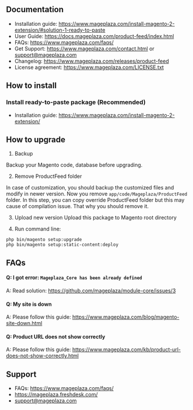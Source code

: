 ## Documentation

- Installation guide: https://www.mageplaza.com/install-magento-2-extension/#solution-1-ready-to-paste
- User Guide: https://docs.mageplaza.com/product-feed/index.html
- FAQs: https://www.mageplaza.com/faqs/
- Get Support: https://www.mageplaza.com/contact.html or support@mageplaza.com
- Changelog: https://www.mageplaza.com/releases/product-feed
- License agreement: https://www.mageplaza.com/LICENSE.txt

## How to install

### Install ready-to-paste package (Recommended)

- Installation guide: https://www.mageplaza.com/install-magento-2-extension/

## How to upgrade

1. Backup

Backup your Magento code, database before upgrading.

2. Remove ProductFeed folder 

In case of customization, you should backup the customized files and modify in newer version. 
Now you remove `app/code/Mageplaza/ProductFeed` folder. In this step, you can copy override ProductFeed folder but this may cause of compilation issue. That why you should remove it.

3. Upload new version
Upload this package to Magento root directory

4. Run command line:

```
php bin/magento setup:upgrade
php bin/magento setup:static-content:deploy
```


## FAQs


#### Q: I got error: `Mageplaza_Core has been already defined`
A: Read solution: https://github.com/mageplaza/module-core/issues/3


#### Q: My site is down
A: Please follow this guide: https://www.mageplaza.com/blog/magento-site-down.html


#### Q: Product URL does not show correctly
A: Please follow this guide: https://www.mageplaza.com/kb/product-url-does-not-show-correctly.html


## Support

- FAQs: https://www.mageplaza.com/faqs/
- https://mageplaza.freshdesk.com/
- support@mageplaza.com
